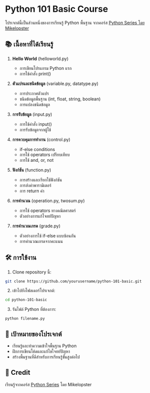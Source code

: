 # Python 101 Basic Course

โปรเจกต์นี้เป็นส่วนหนึ่งของการเรียนรู้ Python พื้นฐาน จากคอร์ส [Python Series โดย Mikelopster](https://docs.mikelopster.dev/c/python-series/101/intro)

## 📚 เนื้อหาที่ได้เรียนรู้

1. **Hello World** (helloworld.py)
   - การเขียนโปรแกรม Python แรก
   - การใช้คำสั่ง print()

2. **ตัวแปรและชนิดข้อมูล** (variable.py, datatype.py)
   - การประกาศตัวแปร
   - ชนิดข้อมูลพื้นฐาน (int, float, string, boolean)
   - การแปลงชนิดข้อมูล

3. **การรับข้อมูล** (input.py)
   - การใช้คำสั่ง input()
   - การรับข้อมูลจากผู้ใช้

4. **การควบคุมการทำงาน** (control.py)
   - if-else conditions
   - การใช้ operators เปรียบเทียบ
   - การใช้ and, or, not

5. **ฟังก์ชัน** (function.py)
   - การสร้างและเรียกใช้ฟังก์ชัน
   - การส่งค่าพารามิเตอร์
   - การ return ค่า

6. **การคำนวณ** (operation.py, twosum.py)
   - การใช้ operators ทางคณิตศาสตร์
   - ตัวอย่างการแก้โจทย์ปัญหา

7. **การคำนวณเกรด** (grade.py)
   - ตัวอย่างการใช้ if-else แบบซ้อนกัน
   - การคำนวณเกรดจากคะแนน

## 🛠 การใช้งาน

1. Clone repository นี้:
```bash
git clone https://github.com/yourusername/python-101-basic.git
```

2. เข้าไปยังโฟลเดอร์โปรเจกต์:
```bash
cd python-101-basic
```

3. รันไฟล์ Python ที่ต้องการ:
```bash
python filename.py
```

## 🎯 เป้าหมายของโปรเจกต์
- เรียนรู้และทำความเข้าใจพื้นฐาน Python
- ฝึกการเขียนโค้ดและแก้ไขโจทย์ปัญหา
- สร้างพื้นฐานที่ดีสำหรับการเรียนรู้ขั้นสูงต่อไป

## 📝 Credit
เรียนรู้จากคอร์ส [Python Series](https://docs.mikelopster.dev/c/python-series/101/intro) โดย Mikelopster
